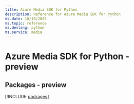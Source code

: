 ```yaml
---
title: Azure Media SDK for Python
description: Reference for Azure Media SDK for Python
ms.date: 10/10/2025
ms.topic: reference
ms.devlang: python
ms.service: media
---
```

# Azure Media SDK for Python - preview
## Packages - preview
[!INCLUDE [packages](media-index.md)]